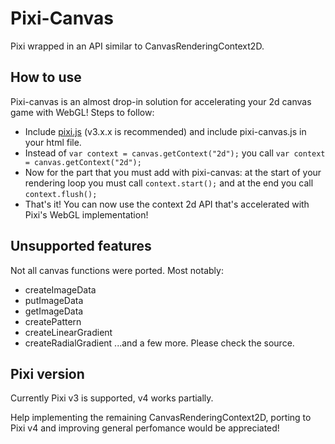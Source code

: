 # Pixi-Canvas

Pixi wrapped in an API similar to CanvasRenderingContext2D.

## How to use

Pixi-canvas is an almost drop-in solution for accelerating your 2d canvas game with WebGL! Steps to follow:

* Include [pixi.js](https://github.com/pixijs/pixi.js/tree/master/bin) (v3.x.x is recommended) and include pixi-canvas.js in your html file.
* Instead of ```var context = canvas.getContext("2d");``` you call ```var context = canvas.getContext("2d");```
* Now for the part that you must add with pixi-canvas: at the start of your rendering loop you must call ```context.start();``` and at the end you call ```context.flush();```
* That's it! You can now use the context 2d API that's accelerated with Pixi's WebGL implementation!

## Unsupported features

Not all canvas functions were ported. Most notably:
* createImageData
* putImageData
* getImageData
* createPattern
* createLinearGradient
* createRadialGradient
...and a few more. Please check the source.

## Pixi version

Currently Pixi v3 is supported, v4 works partially.

Help implementing the remaining CanvasRenderingContext2D, porting to Pixi v4 and improving general perfomance would be appreciated!